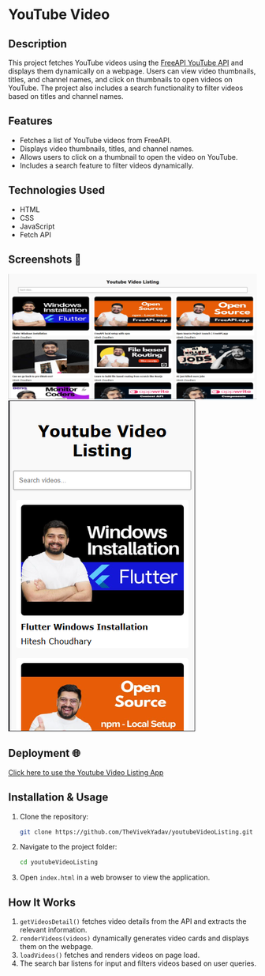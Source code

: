 # YouTube Video 

## Description
This project fetches YouTube videos using the [FreeAPI YouTube API](https://api.freeapi.app) and displays them dynamically on a webpage. Users can view video thumbnails, titles, and channel names, and click on thumbnails to open videos on YouTube. The project also includes a search functionality to filter videos based on titles and channel names.

## Features
- Fetches a list of YouTube videos from FreeAPI.
- Displays video thumbnails, titles, and channel names.
- Allows users to click on a thumbnail to open the video on YouTube.
- Includes a search feature to filter videos dynamically.

## Technologies Used
- HTML
- CSS
- JavaScript
- Fetch API

## Screenshots 📸
![pc Version](./img/ss1.png)
![Mobile Version](./img/ss2.png)

## Deployment 🌐
[Click here to use the Youtube Video Listing App](https://youtube-video-listing-sigma.vercel.app/)

## Installation & Usage
1. Clone the repository:
   ```sh
   git clone https://github.com/TheVivekYadav/youtubeVideoListing.git
   ```
2. Navigate to the project folder:
   ```sh
   cd youtubeVideoListing
   ```
3. Open `index.html` in a web browser to view the application.


## How It Works
1. `getVideosDetail()` fetches video details from the API and extracts the relevant information.
2. `renderVideos(videos)` dynamically generates video cards and displays them on the webpage.
3. `loadVideos()` fetches and renders videos on page load.
4. The search bar listens for input and filters videos based on user queries.



